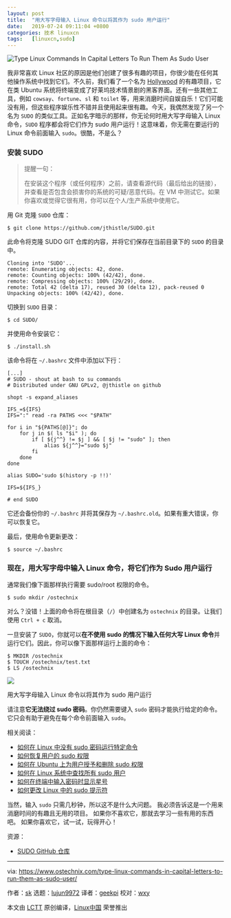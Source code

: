 ```yaml
---
layout: post
title:	"用大写字母输入 Linux 命令以将其作为 sudo 用户运行"
date:	2019-07-24 09:11:04 +0800 
categories:	技术 linuxcn 
tags:	[linuxcn,sudo]
---
```



![Type Linux Commands In Capital Letters To Run Them As Sudo User](/Asserts/Images//attachment/album/201907/24/091111leufqj6vujuu9evz.png)


我非常喜欢 Linux 社区的原因是他们创建了很多有趣的项目，你很少能在任何其他操作系统中找到它们。不久前，我们看了一个名为 [Hollywood](https://www.ostechnix.com/turn-ubuntu-terminal-hollywood-technical-melodrama-hacker-interface/) 的有趣项目，它在类 Ubuntu 系统将终端变成了好莱坞技术情景剧的黑客界面。还有一些其他工具，例如 `cowsay`、`fortune`、`sl` 和 `toilet` 等，用来消磨时间自娱自乐！它们可能没有用，但这些程序娱乐性不错并且使用起来很有趣。今天，我偶然发现了另一个名为 `SUDO` 的类似工具。正如名字暗示的那样，你无论何时用大写字母输入 Linux 命令，`SUDO` 程序都会将它们作为 sudo 用户运行！这意味着，你无需在要运行的 Linux 命令前面输入 `sudo`。很酷，不是么？


### 安装 SUDO



> 
> 提醒一句：
> 
> 
> 在安装这个程序（或任何程序）之前，请查看源代码（最后给出的链接），并查看是否包含会损害你的系统的可疑/恶意代码。在 VM 中测试它。如果你喜欢或觉得它很有用，你可以在个人/生产系统中使用它。
> 
> 
> 


用 Git 克隆 `SUDO` 仓库：



```
$ git clone https://github.com/jthistle/SUDO.git
```

此命令将克隆 SUDO GIT 仓库的内容，并将它们保存在当前目录下的 `SUDO` 的目录中。



```
Cloning into 'SUDO'...
remote: Enumerating objects: 42, done.
remote: Counting objects: 100% (42/42), done.
remote: Compressing objects: 100% (29/29), done.
remote: Total 42 (delta 17), reused 30 (delta 12), pack-reused 0
Unpacking objects: 100% (42/42), done.
```

切换到 `SUDO` 目录：



```
$ cd SUDO/
```

并使用命令安装它：



```
$ ./install.sh
```

该命令将在 `~/.bashrc` 文件中添加以下行：



```
[...]
# SUDO - shout at bash to su commands
# Distributed under GNU GPLv2, @jthistle on github

shopt -s expand_aliases

IFS_=${IFS}
IFS=":" read -ra PATHS <<< "$PATH"

for i in "${PATHS[@]}"; do
    for j in $( ls "$i" ); do
        if [ ${j^^} != $j ] && [ $j != "sudo" ]; then
            alias ${j^^}="sudo $j"
        fi
    done
done

alias SUDO='sudo $(history -p !!)'

IFS=${IFS_}

# end SUDO
```

它还会备份你的 `~/.bashrc` 并将其保存为 `~/.bashrc.old`。如果有重大错误，你可以恢复它。


最后，使用命令更新更改：



```
$ source ~/.bashrc
```

### 现在，用大写字母中输入 Linux 命令，将它们作为 Sudo 用户运行


通常我们像下面那样执行需要 sudo/root 权限的命令。



```
$ sudo mkdir /ostechnix
```

对么？没错！上面的命令将在根目录（`/`）中创建名为 `ostechnix` 的目录。让我们使用 `Ctrl + c` 取消。


一旦安装了 `SUDO`，你就可以**在不使用 sudo 的情况下输入任何大写 Linux 命令**并运行它们。因此，你可以像下面那样运行上面的命令：



```
$ MKDIR /ostechnix
$ TOUCH /ostechnix/test.txt
$ LS /ostechnix
```

![](/Asserts/Images//attachment/album/201907/24/091112jygas3632iff6rae.gif)


用大写字母输入 Linux 命令以将其作为 sudo 用户运行


请注意**它无法绕过 sudo 密码**。你仍然需要键入 `sudo` 密码才能执行给定的命令。它只会有助于避免在每个命令前面输入 `sudo`。


相关阅读：


* [如何在 Linux 中没有 sudo 密码运行特定命令](https://www.ostechnix.com/run-particular-commands-without-sudo-password-linux/)
* [如何恢复用户的 sudo 权限](https://www.ostechnix.com/how-to-restore-sudo-privileges-to-a-user/)
* [如何在 Ubuntu 上为用户授予和删除 sudo 权限](https://www.ostechnix.com/how-to-grant-and-remove-sudo-privileges-to-users-on-ubuntu/)
* [如何在 Linux 系统中查找所有 sudo 用户](https://www.ostechnix.com/find-sudo-users-linux-system/)
* [如何在终端中输入密码时显示星号](https://www.ostechnix.com/display-asterisks-type-password-terminal/)
* [如何更改 Linux 中的 sudo 提示符](https://www.ostechnix.com/change-sudo-prompt-linux-unix/)


当然，输入 `sudo` 只需几秒钟，所以这不是什么大问题。 我必须告诉这是一个用来消磨时间的有趣且无用的项目。 如果你不喜欢它，那就去学习一些有用的东西吧。 如果你喜欢它，试一试，玩得开心！


资源：


* [SUDO GitHub 仓库](https://github.com/jthistle/SUDO)




---


via: <https://www.ostechnix.com/type-linux-commands-in-capital-letters-to-run-them-as-sudo-user/>


作者：[sk](https://www.ostechnix.com/author/sk/) 选题：[lujun9972](https://github.com/lujun9972) 译者：[geekpi](https://github.com/geekpi) 校对：[wxy](https://github.com/wxy)


本文由 [LCTT](https://github.com/LCTT/TranslateProject) 原创编译，[Linux中国](https://linux.cn/) 荣誉推出
